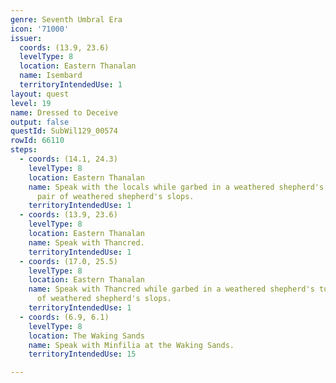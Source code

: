 ```yaml
---
genre: Seventh Umbral Era
icon: '71000'
issuer:
  coords: (13.9, 23.6)
  levelType: 8
  location: Eastern Thanalan
  name: Isembard
  territoryIntendedUse: 1
layout: quest
level: 19
name: Dressed to Deceive
output: false
questId: SubWil129_00574
rowId: 66110
steps:
  - coords: (14.1, 24.3)
    levelType: 8
    location: Eastern Thanalan
    name: Speak with the locals while garbed in a weathered shepherd's tunic and a
      pair of weathered shepherd's slops.
    territoryIntendedUse: 1
  - coords: (13.9, 23.6)
    levelType: 8
    location: Eastern Thanalan
    name: Speak with Thancred.
    territoryIntendedUse: 1
  - coords: (17.0, 25.5)
    levelType: 8
    location: Eastern Thanalan
    name: Speak with Thancred while garbed in a weathered shepherd's tunic and a pair
      of weathered shepherd's slops.
    territoryIntendedUse: 1
  - coords: (6.9, 6.1)
    levelType: 8
    location: The Waking Sands
    name: Speak with Minfilia at the Waking Sands.
    territoryIntendedUse: 15

---
```

